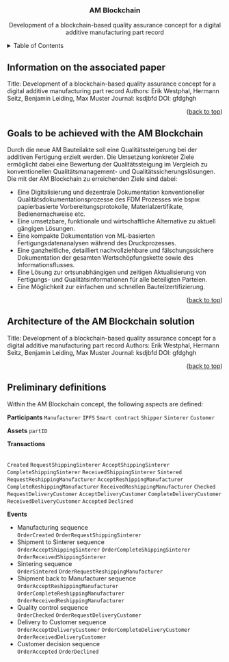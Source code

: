 <div align="center">
  <h3 align="center">AM Blockchain</h3>

  <p align="center">
    Development of a blockchain-based quality assurance concept for a digital additive manufacturing part record
    <br />
  </p>
</div>



<!-- TABLE OF CONTENTS -->
<details>
  <summary>Table of Contents</summary>
  <ol>
    <li><a href="#Information on the associated paper">Information on the associated paper</a></li>
    <li><a href="#Goals to be achieved with the AM Blockchain">Goals to be achieved with the AM Blockchain</a></li>
    <li><a href="#Architecture of the AM Blockchain solution">Architecture of the AM Blockchain solution</a></li>
    <li><a href="#Preliminary definitions">Preliminary definitions</a></li>
    <li>
      <a href="#Process documentation">Process documentation</a>
      <ul>
        <li><a href="#Create part record">Prerequisites</a></li>
        <li><a href="#Enter quality-related information">Enter quality-related information</a></li>
      </ul>
    </li>
    <li><a href="#Evaluation">Evaluation</a></li>
  </ol>
</details>



<!-- INFORMATION -->
## Information on the associated paper

Title:    Development of a blockchain-based quality assurance concept for a digital additive manufacturing part record
Authors:  Erik Westphal, Hermann Seitz, Benjamin Leiding, Max Muster
Journal:  ksdjbfd
DOI:      gfdghgh

<p align="right">(<a href="#top">back to top</a>)</p>



<!-- GOALS -->
## Goals to be achieved with the AM Blockchain

Durch die neue AM Bauteilakte soll eine Qualitätssteigerung bei der additiven Fertigung erzielt werden. Die Umsetzung konkreter Ziele ermöglicht dabei eine Bewertung der Qualitätssteigung im Vergleich zu konventionellen Qualitätsmanagement- und Qualitätssicherungslösungen. Die mit der AM Blockchain zu erreichenden Ziele sind dabei:
* Eine Digitalisierung und dezentrale Dokumentation konventioneller Qualitätsdokumentationsprozesse des FDM Prozesses wie bspw. papierbasierte Vorbereitungsprotokolle, Materialzertifikate, Bedienernachweise etc.
* Eine umsetzbare, funktionale und wirtschaftliche Alternative zu aktuell gängigen Lösungen.
* Eine kompakte Dokumentation von ML-basierten Fertigungsdatenanalysen während des Druckprozesses.
* Eine ganzheitliche, detailliert nachvollziehbare und fälschungssichere Dokumentation der gesamten Wertschöpfungskette sowie des Informationsflusses.
* Eine Lösung zur ortsunabhängigen und zeitigen Aktualisierung von Fertigungs- und Qualitätsinformationen für alle beteiligten Parteien.
* Eine Möglichkeit zur einfachen und schnellen Bauteilzertifizierung.

<p align="right">(<a href="#top">back to top</a>)</p>



<!-- ARCHITECTURE -->
## Architecture of the AM Blockchain solution

Title:    Development of a blockchain-based quality assurance concept for a digital additive manufacturing part record
Authors:  Erik Westphal, Hermann Seitz, Benjamin Leiding, Max Muster
Journal:  ksdjbfd
DOI:      gfdghgh

<p align="right">(<a href="#top">back to top</a>)</p>



<!-- PRELIMINARY DEFINITIONS -->
## Preliminary definitions

Within the AM Blockchain concept, the following aspects are defined:

**Participants**
`Manufacturer` `IPFS` `Smart contract` `Shipper` `Sinterer` `Customer`

**Assets**
`partID`

**Transactions**<br />
<br />

`Created` `RequestShippingSinterer`
`AcceptShippingSinterer` `CompleteShippingSinterer`
`ReceivedShippingSinterer` `Sintered` `RequestReshippingManufacturer`
`AcceptReshippingManufacturer` `CompleteReshippingManufacturer`
`ReceivedReshippingManufacturer` `Checked` `RequestDeliveryCustomer`
`AcceptDeliveryCustomer` `CompleteDeliveryCustomer`
`ReceivedDeliveryCustomer` `Accepted` `Declined`

**Events**<br />
* Manufacturing sequence<br />
  `OrderCreated` `OrderRequestShippingSinterer`<br />
* Shipment to Sinterer sequence<br />
  `OrderAcceptShippingSinterer` `OrderCompleteShippingSinterer` `OrderReceivedShippingSinterer`<br />
* Sintering sequence<br />
  `OrderSintered` `OrderRequestReshippingManufacturer`<br />
* Shipment back to Manufacturer sequence<br />
  `OrderAcceptReshippingManufacturer` `OrderCompleteReshippingManufacturer` `OrderReceivedReshippingManufacturer`<br />
* Quality control sequence<br />
  `OrderChecked` `OrderRequestDeliveryCustomer`<br />
* Delivery to Customer sequence<br />
  `OrderAcceptDeliveryCustomer` `OrderCompleteDeliveryCustomer` `OrderReceivedDeliveryCustomer`<br />
* Customer decision sequence<br />
  `OrderAccepted` `OrderDeclined`
